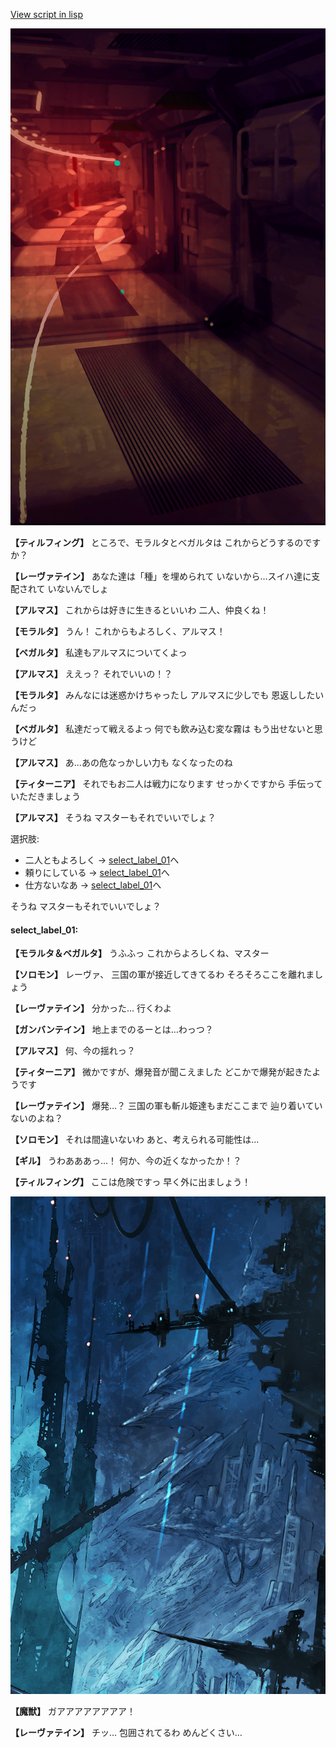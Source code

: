 [View script in lisp](../scripts/101303011.txt)

![red_corridor.png](../images/backgrounds/red_corridor.png)

**【ティルフィング】**
ところで、モラルタとベガルタは
これからどうするのですか？

**【レーヴァテイン】**
あなた達は「種」を埋められて
いないから…スイハ達に支配されて
いないんでしょ

**【アルマス】**
これからは好きに生きるといいわ
二人、仲良くね！

**【モラルタ】**
うん！
これからもよろしく、アルマス！

**【ベガルタ】**
私達もアルマスについてくよっ

**【アルマス】**
ええっ？
それでいいの！？

**【モラルタ】**
みんなには迷惑かけちゃったし
アルマスに少しでも
恩返ししたいんだっ

**【ベガルタ】**
私達だって戦えるよっ
何でも飲み込む変な霧は
もう出せないと思うけど

**【アルマス】**
あ…あの危なっかしい力も
なくなったのね

**【ティターニア】**
それでもお二人は戦力になります
せっかくですから
手伝っていただきましょう

**【アルマス】**
そうね
マスターもそれでいいでしょ？

選択肢:
- 二人ともよろしく → [select_label_01](#select_label_01)へ
- 頼りにしている → [select_label_01](#select_label_01)へ
- 仕方ないなあ → [select_label_01](#select_label_01)へ

そうね
マスターもそれでいいでしょ？

#### select_label_01:

**【モラルタ＆ベガルタ】**
うふふっ
これからよろしくね、マスター

**【ソロモン】**
レーヴァ、
三国の軍が接近してきてるわ
そろそろここを離れましょう

**【レーヴァテイン】**
分かった…
行くわよ

**【ガンバンテイン】**
地上までのるーとは…わっつ？

**【アルマス】**
何、今の揺れっ？

**【ティターニア】**
微かですが、爆発音が聞こえました
どこかで爆発が起きたようです

**【レーヴァテイン】**
爆発…？
三国の軍も斬ル姫達もまだここまで
辿り着いていないのよね？

**【ソロモン】**
それは間違いないわ
あと、考えられる可能性は…

**【ギル】**
うわあああっ…！
何か、今の近くなかったか！？

**【ティルフィング】**
ここは危険ですっ
早く外に出ましょう！

![underground_world_1.png](../images/backgrounds/underground_world_1.png)

**【魔獣】**
ガアアアアアアアア！

**【レーヴァテイン】**
チッ…
包囲されてるわ
めんどくさい…